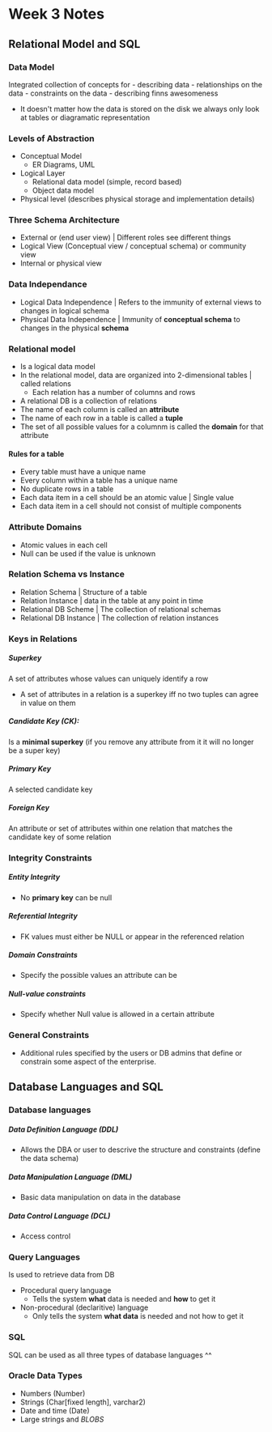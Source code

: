 # Week 3 Notes
## Relational Model and SQL

### Data Model
Integrated collection of concepts for
    - describing data
    - relationships on the data
    - constraints on the data
    - describing finns awesomeness
- It doesn't matter how the data is stored on the disk we always only look at tables or diagramatic representation

### Levels of Abstraction
- Conceptual Model
    - ER Diagrams, UML
- Logical Layer
    - Relational data model (simple, record based)
    - Object data model
- Physical level (describes physical storage and implementation details)

### Three Schema Architecture
- External or (end user view) | Different roles see different things
- Logical View (Conceptual view / conceptual schema) or community view
- Internal or physical view

### Data Independance
- Logical Data Independence | Refers to the immunity of external views to changes in logical schema
- Physical Data Independence | Immunity of __conceptual schema__ to changes in the physical __schema__

### Relational model
- Is a logical data model
- In the relational model, data are organized into 2-dimensional tables | called relations
    - Each relation has a number of columns and rows
- A relational DB is a collection of relations
- The name of each column is called an __attribute__
- The name of each row in a table is called a __tuple__
- The set of all possible values for a columnm is called the __domain__ for that attribute

#### Rules for a table 
- Every table must have a unique name
- Every column within a table has a unique name
- No duplicate rows in a table
- Each data item in a cell should be an atomic value | Single value
- Each data item in a cell should not consist of multiple components

### Attribute Domains
- Atomic values in each cell
- Null can be used if the value is unknown

### Relation Schema vs Instance
- Relation Schema | Structure of a table
- Relation Instance | data in the table at any point in time
- Relational DB Scheme | The collection of relational schemas
- Relational DB Instance | The collection of relation instances

### Keys in Relations
##### Superkey
A set of attributes whose values can uniquely identify a row
- A set of attributes in a relation is a superkey iff no two tuples can agree in value on them
##### Candidate Key (CK):
Is a __minimal superkey__ (if you remove any attribute from it it will no longer be a super key)
##### Primary Key
A selected candidate key
##### Foreign Key
An attribute or set of attributes within one relation that matches the candidate key of some relation

### Integrity Constraints
##### Entity Integrity
- No __primary key__ can be null
##### Referential Integrity
- FK values must either be NULL or appear in the referenced relation
##### Domain Constraints
- Specify the possible values an attribute can be
##### Null-value constraints
- Specify whether Null value is allowed in a certain attribute

### General Constraints
- Additional rules specified by the users or DB admins that define or constrain some aspect of the enterprise.

## Database Languages and SQL
### Database languages
##### Data Definition Language (DDL)
- Allows the DBA or user to descrive the structure and constraints (define the data schema)
##### Data Manipulation Language (DML)
- Basic data manipulation on data in the database
##### Data Control Language (DCL)
- Access control

### Query Languages
Is used to retrieve data from DB
- Procedural query language
    - Tells the system __what__ data is needed and __how__ to get it
- Non-procedural (declaritive) language
    - Only tells the system __what data__ is needed and not how to get it

### SQL
SQL can be used as all three types of database languages ^^

### Oracle Data Types
- Numbers (Number)
- Strings (Char[fixed length], varchar2)
- Date and time (Date)
- Large strings and _BLOBS_








